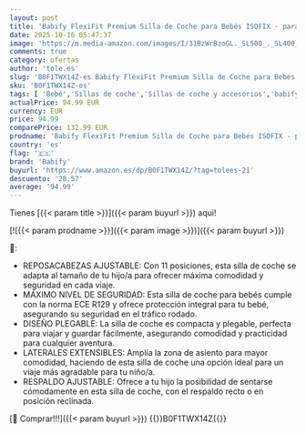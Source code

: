 ```yaml
---
layout: post
title: 'Babify FlexiFit Premium Silla de Coche para Bebés ISOFIX - para Niños 3-12 Años  15-36 kg   ECE R129  Reposacabezas 11 Posiciones  Respaldo Ajustable  Laterales Extensibles  Diseño Plegable  Negra'
date: 2025-10-16 05:47:37
image: 'https://m.media-amazon.com/images/I/31BzWrBzoGL._SL500_._SL400_.jpg'
comments: true
category: ofertas
author: 'tole.es'
slug: 'B0F1TWX14Z-es Babify FlexiFit Premium Silla de Coche para Bebés ISOFIX -...'
sku: 'B0F1TWX14Z-es'
tags: [ 'Bebé','Sillas de coche','Sillas de coche y accesorios','babify','bebés','coche','de','isofix','silla','🇪🇸', ]
actualPrice: 94.99 EUR
currency: EUR
price: 94.99
comparePrice: 132.99 EUR
prodname: 'Babify FlexiFit Premium Silla de Coche para Bebés ISOFIX - para Niños 3-12 Años  15-36 kg   ECE R129  Reposacabezas 11 Posiciones  Respaldo Ajustable  Laterales Extensibles  Diseño Plegable  Negra'
country: 'es'
flag: '🇪🇸'
brand: 'Babify'
buyurl: 'https://www.amazon.es/dp/B0F1TWX14Z/?tag=tolees-21'
descuento: '28.57'
average: '94.99'
---
```


Tienes [{{< param title >}}]({{< param buyurl >}}) aqui!

[![{{< param prodname >}}]({{< param image >}})]({{< param buyurl >}})

🔎:

- REPOSACABEZAS AJUSTABLE: Con 11 posiciones, esta silla de coche se adapta al tamaño de tu hijo/a para ofrecer máxima comodidad y seguridad en cada viaje.
- MÁXIMO NIVEL DE SEGURIDAD: Esta silla de coche para bebés cumple con la norma ECE R129 y ofrece protección integral para tu bebé, asegurando su seguridad en el tráfico rodado.
- DISEÑO PLEGABLE: La silla de coche es compacta y plegable, perfecta para viajar y guardar fácilmente, asegurando comodidad y practicidad para cualquier aventura.
- LATERALES EXTENSIBLES: Amplía la zona de asiento para mayor comodidad, haciendo de esta silla de coche una opción ideal para un viaje más agradable para tu niño/a.
- RESPALDO AJUSTABLE: Ofrece a tu hijo la posibilidad de sentarse cómodamente en esta silla de coche, con el respaldo recto o en posición reclinada.

[🛒 Comprar!!!]({{< param buyurl >}})
{{<world>}}B0F1TWX14Z{{</world>}}
